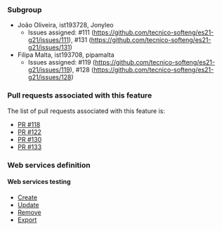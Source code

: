 ### Subgroup
 - João Oliveira, ist193728, Jonyleo
   + Issues assigned: #111 (https://github.com/tecnico-softeng/es21-g21/issues/111), #131 (https://github.com/tecnico-softeng/es21-g21/issues/131)
 - Filipa Malta, ist193708, pipamalta
   + Issues assigned: #119 (https://github.com/tecnico-softeng/es21-g21/issues/119), #128 (https://github.com/tecnico-softeng/es21-g21/issues/128)
 
### Pull requests associated with this feature

The list of pull requests associated with this feature is:

 - [PR #118](https://github.com/tecnico-softeng/es21-g21/pull/118)
 - [PR #122](https://github.com/tecnico-softeng/es21-g21/pull/122)
 - [PR #130](https://github.com/tecnico-softeng/es21-g21/pull/130)
 - [PR #133](https://github.com/tecnico-softeng/es21-g21/pull/133)


### Web services definition

#### Web services testing

 - [Create](https://github.com/tecnico-softeng/es21-g21/tree/develop/backend/src/test/groovy/pt/ulisboa/tecnico/socialsoftware/tutor/question/webservice/CreateOpenAnswerQuestionIT.groovy)
 - [Update](https://github.com/tecnico-softeng/es21-g21/tree/develop/backend/src/test/groovy/pt/ulisboa/tecnico/socialsoftware/tutor/question/webservice/UpdateOpenAnswerQuestionIT.groovy)
 - [Remove](https://github.com/tecnico-softeng/es21-g21/tree/develop/backend/src/test/groovy/pt/ulisboa/tecnico/socialsoftware/tutor/question/webservice/RemoveOpenAnswerQuestionIT.groovy)
 - [Export](https://github.com/tecnico-softeng/es21-g21/tree/develop/backend/src/test/groovy/pt/ulisboa/tecnico/socialsoftware/tutor/question/webservice/ExportOpenAnswerQuestionIT.groovy)